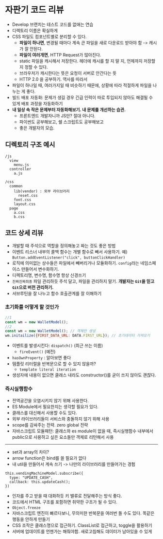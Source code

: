 # 자판기 코드 리뷰

- Develop 브랜치는 테스트 코드를 없애는 연습
- 디렉토리 이름은 확실하게
- CSS 파일도 컴포넌트별로 분리할 수 있다.
  - **파일이 하나면**, 변경될 때마다 계속 큰 파일을 새로 다운로드 받아야 함 -> 캐시가 잘 안된다.
  - **파일이 여러개면**, HTTP Request가 많아진다.
  - static 파일을 캐시해서 저장한다. 헤더에 캐시를 할 지 말 지, 언제까지 저장할지 정할 수 있다.
  - 브라우저가 캐시한다는 뜻은 요청이 서버로 안간다는 뜻
  - HTTP 2.0 을 공부하기. 역사를 따라서
- 파일이 하나일 때, 여러가지일 때 비슷하기 때문에, 상황에 따라 적절하게 파일을 나누는 게 좋다.
- 빌드 배포 자동화: 문제가 생길 경우 긴급 인력이 따로 투입되지 않아도 해결될 수 있게 배포 과정을 자동화하기
- **내 일상 속 작은 문제부터 자동화해보기. 내 문제를 개선하는 습관.**
  - 프론트엔드 개발자니까 JS만? 절대 아니다.
  - 파이썬도 공부해보고, 쉘 스크립트도 공부해보고
  - 좋은 개발자의 모습.

## 디렉토리 구조 예시

```
/js
  view
    menu.js
  controller
    a.js

/css
  common
    lib(vendor) : 외부 라이브러리
      reset.css
    font.css
    layout.css
  page
    a.css
    b.css
```

## 코드 상세 리뷰

- 개발할 때 주석으로 역할을 정의해놓고 짜는 것도 좋은 방법
- 이벤트 리스너 내부의 콜백 함수는 개별 함수로 빼서 사용하기. 예) `Button.addEventListener("click", buttonClickHandler)`
- 로직에 의미없는 상수들은 파일에서 빼버리거나 모듈화하기. `config`라는 네임스페이스 만들어서 변수화하기.
- 디렉토리명, 변수명, 함수명 항상 신경쓰기
- `진짜진짜최종` 파일 관리하듯 주석 달고, 파일을 관리하지 말기. **개발자는 `Git`을 믿고 `Git`으로 버전 관리하기.**
- 서브루틴을 잘 나누고 함수 호출관계를 잘 이해하기

### 초기화를 어떻게 할 것인가

```js
//1
const wm = new WalletModel();
//2
const wm = new WalletModel(); // 객체만 생성
wm.initailize({FIRST_DATA_URL: DATA.FIRST_URL}); // 초기데이터 가져오기
```

- 이벤트를 발생시킨다: `dispatch()` (최근 쓰는 이름)
  - `fireEvent()` (예전)
- `hasOwnProperty` : 알아보면 좋다
- 템플릿 리터럴을 반복문으로 할 수 있지 않을까?
  - `template literal iteration`
- 생성자에 내용이 없으면 클래스 내라도 constructor()를 굳이 쓰지 않아도 괜찮다.

### 즉시실행함수

- 전역공간을 오염시키지 않기 위해 사용한다.
- ES Module에서 필요한지는 생각할 필요가 있다.
- 클래스를 대신해서 사용할 수도 있다.
- 외부 라이브러리들이 서비스와 충돌하지 않기 위해 사용
- scope를 감싸주는 전략. zero global 전략
- 자바스크립트 모듈패턴: 클래스와 es module이 없을 때, 즉시실행함수 내부에서 public으로 사용하고 싶은 요소들만 객체로 리턴해서 사용

---

- set과 array의 차이?
- arrow function은 bind를 쓸 필요가 없다
- 내 util을 만들어서 계속 쓰기 -> 나만의 라이브러리를 만들어가는 경험

```
this.vendingMachineModel.subscribe({
  type: "UPDATE_CASH",
  callback: this.updateCash();
})
```

- 인자를 주고 받을 때 대화하듯 키 밸류로 전달해주는 방식 좋다.
- 코드에서 HTML 구조를 포함하면 취약한 구조가 될 수 있다.
- `Object.freeze`
- 자바스크립트 엔진이 빠르다보니, 무의미한 반복문을 여러번 돌 수도 있다. 똑같은 행동을 안하게 만들기
- CSS 조작은 클래스명으로 접근하기. ClassList로 접근하고, toggle을 활용하기
- 서버에 업데이트를 언젠가는 해줘야함. 새로고침해도 데이터가 남아있을 수 있게
